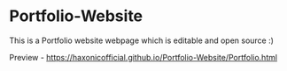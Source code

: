 # Portfolio-Website
This is a Portfolio website webpage which is editable and open source :)

Preview - https://haxonicofficial.github.io/Portfolio-Website/Portfolio.html
